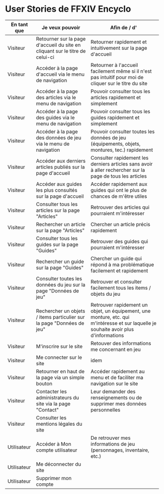 # User Stories de FFXIV Encyclo

| En tant que | Je veux pouvoir | Afin de / d' |
|--|--|--|
|Visiteur| Retourner sur la page d'accueil du site en cliquant sur le titre de celui-ci | Retourner rapidement et intuitivement sur la page d'accueil |
|Visiteur| Accéder à la page d'accueil via le menu de navigation| Retourner à l'accueil facilement même si il n'est pas intuitif pour moi de cliquer sur le titre du site|
|Visiteur| Accéder à la page des articles via le menu de navigation| Pouvoir consulter tous les articles rapidement et simplement|
|Visiteur| Accéder à la page des guides via le menu de navigation|Pouvoir consulter tous les guides rapidement et simplement|
|Visiteur| Accéder à la page des données de jeu via le menu de navigation| Pouvoir consulter toutes les données de jeu (équipements, objets, montures, tec.) rapidement|
|Visiteur| Accéder aux derniers articles publiés sur la page d'accueil| Consulter rapidement les derniers articles sans avoir à aller rechercher sur la page de tous les articles|
|Visiteur| Accéder aux guides les plus consultés sur la page d'accueil | Accéder rapidement aux guides qui ont le plus de chances de m'être utiles|
|Visiteur| Consulter tous les articles sur la page "Articles" |Retrouver des articles qui pourraient m'intéresser |
|Visiteur| Rechercher un article sur la page "Articles"| Chercher un article précis rapidement|
|Visiteur| Consulter tous les guides sur la page "Guides" |Retrouver des guides qui pourraient m'intéresser |
|Visiteur| Rechercher un guide sur la page "Guides"| Chercher un guide qui répond à ma problématique facilement et rapidement|
|Visiteur| Consulter toutes les données du jeu sur la page "Données de jeu" |Retrouver  et consulter facilement tous les items / objets du jeu |
|Visiteur| Rechercher un objets / items particulier sur la page "Données de jeu"| Retrouver rapidement un objet, un équipement, une monture, etc. qui m'intéresse et sur laquelle je souhaite avoir plus d'informations |
|Visiteur| M'inscrire sur le site | Retouver des informations me concernant en jeu |
|Visiteur| Me connecter sur le site | idem |
|Visiteur| Retourner en haut de la page via un simple bouton| Accéder rapidement au menu et de faciliter ma navigation sur le site|
|Visiteur| Contacter les administrateurs du site via la page "Contact"| Leur demander des renseignements ou de supprimer mes données personnelles|
|Visiteur| Consulter les mentions légales du site |
|Utilisateur| Accéder à Mon compte utilisateur | De retrouver mes informations de jeu (personnages, inventaire, etc.)|
|Utilisateur| Me déconnecter du site | 
|Utilisateur| Supprimer mon compte |